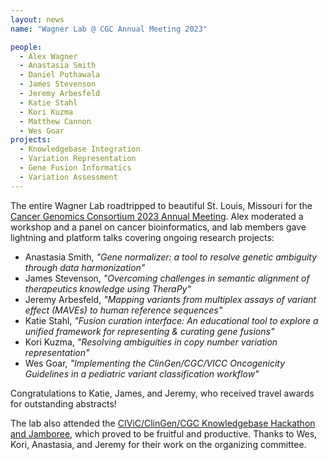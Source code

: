 ```yaml
---
layout: news
name: "Wagner Lab @ CGC Annual Meeting 2023"

people:
  - Alex Wagner
  - Anastasia Smith
  - Daniel Puthawala
  - James Stevenson
  - Jeremy Arbesfeld
  - Katie Stahl
  - Kori Kuzma
  - Matthew Cannon
  - Wes Goar
projects:
  - Knowledgebase Integration
  - Variation Representation
  - Gene Fusion Informatics
  - Variation Assessment
---
```

The entire Wagner Lab roadtripped to beautiful St. Louis, Missouri for the [Cancer Genomics Consortium 2023 Annual Meeting](https://cancergenomics.org/meetings/cgc_annual_meeting_2023.php). Alex moderated a workshop and a panel on cancer bioinformatics, and lab members gave lightning and platform talks covering ongoing research projects:

* Anastasia Smith, *"Gene normalizer: a tool to resolve genetic ambiguity through data harmonization"*
* James Stevenson, *"Overcoming challenges in semantic alignment of therapeutics knowledge using TheraPy"*
* Jeremy Arbesfeld, *"Mapping variants from multiplex assays of variant effect (MAVEs) to human reference sequences"*
* Katie Stahl, *"Fusion curation interface: An educational tool to explore a unified framework for representing & curating gene fusions"*
* Kori Kuzma, *"Resolving ambiguities in copy number variation representation"*
* Wes Goar, *"Implementing the ClinGen/CGC/VICC Oncogenicity Guidelines in a pediatric variant classification workflow"*

Congratulations to Katie, James, and Jeremy, who received travel awards for outstanding abstracts!

The lab also attended the [CIViC/ClinGen/CGC Knowledgebase Hackathon and Jamboree](https://www.cancergenomics.org/docs/cgc-hackathon-handout_2023.pdf), which proved to be fruitful and productive. Thanks to Wes, Kori, Anastasia, and Jeremy for their work on the organizing committee.


